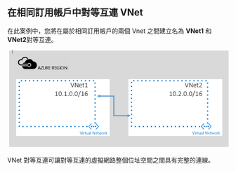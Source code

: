 ## <a name="peering-vnets-in-the-same-subscription"></a>在相同訂用帳戶中對等互連 VNet
在此案例中，您將在屬於相同訂用帳戶的兩個 Vnet 之間建立名為 **VNet1** 和 **VNet2**對等互連。 

![基本案例](./media/virtual-networks-create-vnetpeering-scenario-basic-include/figure01.PNG)

VNet 對等互連可讓對等互連的虛擬網路整個位址空間之間具有完整的連線。    



<!--HONumber=Nov16_HO2-->



